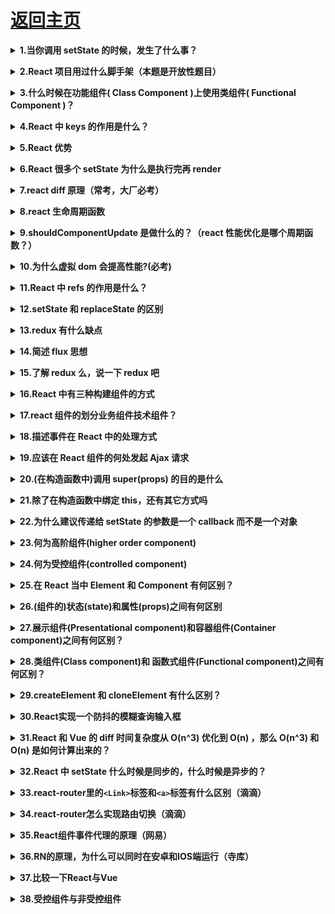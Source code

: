 # [返回主页](https://github.com/yisainan/web-interview/blob/master/README.md)

<b><details><summary>1.当你调用 setState 的时候，发生了什么事？</summary></b>

答案：将传递给 setState 的对象合并到组件的当前状态，这将启动一个和解的过程，构建一个新的 react 元素树，与上一个元素树进行对比（ diff ），从而进行最小化的重渲染。

[参与互动](https://github.com/yisainan/web-interview/issues/496)

</details>

<b><details><summary>2.React 项目用过什么脚手架（本题是开放性题目）</summary></b>

答案：creat-react-app Yeoman 等

[参与互动](https://github.com/yisainan/web-interview/issues/497)

</details>
    
<b><details><summary>3.什么时候在功能组件( Class Component )上使用类组件( Functional Component )？</summary></b>

答案：如果您的组件具有状态( state ) 或 生命周期方法，请使用 Class 组件。否则，使用功能组件

[参与互动](https://github.com/yisainan/web-interview/issues/498)

</details>

<b><details><summary>4.React 中 keys 的作用是什么？</summary></b>

答案：Keys 是 React 用于追踪哪些列表中元素被修改、被添加或者被移除的辅助标识。

```js
render () {
  return (
    <ul>
      {this.state.todoItems.map(({item, key}) => {
        return <li key={key}>{item}</li>
      })}
    </ul>
  )
}
```

在开发过程中，我们需要保证某个元素的 key 在其同级元素中具有唯一性。在 React Diff 算法中 React 会借助元素的 Key 值来判断该元素是新近创建的还是被移动而来的元素，从而减少不必要的元素重渲染。此外，React 还需要借助 Key 值来判断元素与本地状态的关联关系，因此我们绝不可忽视转换函数中 Key 的重要性。

[参与互动](https://github.com/yisainan/web-interview/issues/499)

</details>

<b><details><summary>5.React 优势</summary></b>

答案：

1、React 速度很快：它并不直接对 DOM 进行操作，引入了一个叫做虚拟 DOM 的概念，安插在 javascript 逻辑和实际的 DOM 之间，性能好。

2、跨浏览器兼容：虚拟 DOM 帮助我们解决了跨浏览器问题，它为我们提供了标准化的 API，甚至在 IE8 中都是没问题的。

3、一切都是 component：代码更加模块化，重用代码更容易，可维护性高。

4、单向数据流：Flux 是一个用于在 JavaScript 应用中创建单向数据层的架构，它随着 React 视图库的开发而被 Facebook 概念化。

5、同构、纯粹的 javascript：因为搜索引擎的爬虫程序依赖的是服务端响应而不是 JavaScript 的执行，预渲染你的应用有助于搜索引擎优化。

6、兼容性好：比如使用 RequireJS 来加载和打包，而 Browserify 和 Webpack 适用于构建大型应用。它们使得那些艰难的任务不再让人望而生畏。

[参与互动](https://github.com/yisainan/web-interview/issues/500)

</details>

<b><details><summary>6.React 很多个 setState 为什么是执行完再 render</summary></b>

答案：react为了提高整体的渲染性能，会将一次渲染周期中的state进行合并，在这个渲染周期中你对所有setState的所有调用都会被合并起来之后，再一次性的渲染，这样可以避免频繁的调用setState导致频繁的操作dom，提高渲染性能。具体的实现方面，可以简单的理解为react中存在一个状态变量isBatchingUpdates，当处于渲染周期开始时，这个变量会被设置成true，渲染周期结束时，会被设置成false，react会根据这个状态变量，当出在渲染周期中时，仅仅只是将当前的改变缓存起来，等到渲染周期结束时，再一次性的全部render。

[参与互动](https://github.com/yisainan/web-interview/issues/501)

</details>

<b><details><summary>7.react diff 原理（常考，大厂必考）</summary></b>

答案：把树形结构按照层级分解，只比较同级元素。

给列表结构的每个单元添加唯一的 key 属性，方便比较。

React 只会匹配相同 class 的 component（这里面的 class 指的是组件的名字）
合并操作，调用 component 的 setState 方法的时候, React 将其标记为 dirty.到每一个事件循环结束, React 检查所有标记 dirty 的 component 重新绘制.

选择性子树渲染。开发人员可以重写 shouldComponentUpdate 提高 diff 的性能。

[参与互动](https://github.com/yisainan/web-interview/issues/502)

</details>

<b><details><summary>8.react 生命周期函数</summary></b>

答案：

- 初始化阶段：
  - getDefaultProps:获取实例的默认属性
  - getInitialState:获取实例的初始化状态
  - componentWillMount：组件即将被装载、渲染到页面上
  - render:组件在这里生成虚拟的 DOM 节点
  - componentDidMount:组件真正在被装载之后
- 运行中阶段：
  - componentWillReceiveProps:组件将要接收到属性的时候调用
  - shouldComponentUpdate:组件接受到新属性或者新状态的时候（可以返回 false，接收数据后不更新，阻止 render 调用，后面的函数不会被继续执行了）
  - componentWillUpdate:组件即将更新不能修改属性和状态
  - render:组件重新描绘
  - componentDidUpdate:组件已经更新
- 销毁阶段：
  - componentWillUnmount:组件即将销毁

解析：有三大阶段，每阶段的细分 5-5-1

[参与互动](https://github.com/yisainan/web-interview/issues/503)

</details>

<b><details><summary>9.shouldComponentUpdate 是做什么的？（react 性能优化是哪个周期函数？）</summary></b>

答案：

shouldComponentUpdate 这个方法用来判断是否需要调用 render 方法重新描绘 dom。因为 dom 的描绘非常消耗性能，如果我们能在 shouldComponentUpdate 方法中能够写出更优化的 dom diff 算法，可以极大的提高性能。

[参与互动](https://github.com/yisainan/web-interview/issues/504)

</details>

<b><details><summary>10.为什么虚拟 dom 会提高性能?(必考)</summary></b>

答案：

虚拟 dom 相当于在 js 和真实 dom 中间加了一个缓存，利用 dom diff 算法避免了没有必要的 dom 操作，从而提高性能。

用 JavaScript 对象结构表示 DOM 树的结构；然后用这个树构建一个真正的 DOM 树，插到文档当中当状态变更的时候，重新构造一棵新的对象树。然后用新的树和旧的树进行比较，记录两棵树差异把 2 所记录的差异应用到步骤 1 所构建的真正的 DOM 树上，视图就更新了。

[参与互动](https://github.com/yisainan/web-interview/issues/505)

</details>

<b><details><summary>11.React 中 refs 的作用是什么？</summary></b>

答案：

Refs 是 React 提供给我们的安全访问 DOM 元素或者某个组件实例的句柄。我们可以为元素添加 ref 属性然后在回调函数中接受该元素在 DOM 树中的句柄，该值会作为回调函数的第一个参数返回：

```js
class CustomForm extends Component {
  handleSubmit = () => {
    console.log("Input Value: ", this.input.value);
  };
  render() {
    return (
      <form onSubmit={this.handleSubmit}>
        <input type="text" ref={input => (this.input = input)} />
        <button type="submit">Submit</button>
      </form>
    );
  }
}
```

上述代码中的 input 域包含了一个 ref 属性，该属性声明的回调函数会接收 input 对应的 DOM 元素，我们将其绑定到 this 指针以便在其他的类函数中使用。另外值得一提的是，refs 并不是类组件的专属，函数式组件同样能够利用闭包暂存其值：

```js
function CustomForm({ handleSubmit }) {
  let inputElement;
  return (
    <form onSubmit={() => handleSubmit(inputElement.value)}>
      <input type="text" ref={input => (inputElement = input)} />
      <button type="submit">Submit</button>
    </form>
  );
}
```

[参与互动](https://github.com/yisainan/web-interview/issues/506)

</details>

<b><details><summary>12.setState 和 replaceState 的区别</summary></b>

答案：

setState 是修改其中的部分状态，相当于 Object.assign，只是覆盖，不会减少原来的状态

replaceState 是完全替换原来的状态，相当于赋值，将原来的 state 替换为另一个对象，如果新状态属性减少，那么 state 中就没有这个状态了

[参与互动](https://github.com/yisainan/web-interview/issues/507)

</details>

<b><details><summary>13.redux 有什么缺点</summary></b>

答案：

- 一个组件所需要的数据，必须由父组件传过来，而不能像 flux 中直接从 store 取。
- 当一个组件相关数据更新时，即使父组件不需要用到这个组件，父组件还是会重新 render，可能会有效率影响，或者需要写复杂的 shouldComponentUpdate 进行判断。

[参与互动](https://github.com/yisainan/web-interview/issues/508)

</details>

<b><details><summary>14.简述 flux 思想</summary></b>

答案：Flux 的最大特点，就是数据的"单向流动"。

1. 用户访问 View
2. View 发出用户的 Action
3. Dispatcher 收到 Action，要求 Store 进行相应的更新
4. Store 更新后，发出一个"change"事件
5. View 收到"change"事件后，更新页面

[参与互动](https://github.com/yisainan/web-interview/issues/509)

</details>

<b><details><summary>15.了解 redux 么，说一下 redux 吧</summary></b>

答案：

- redux 是一个应用数据流框架，主要是解决了组件间状态共享的问题，原理是集中式管理，主要有三个核心方法，action，store，reducer，工作流程是 view 调用 store 的 dispatch 接收 action 传入 store，reducer 进行 state 操作，view 通过 store 提供的 getState 获取最新的数据，flux 也是用来进行数据操作的，有四个组成部分 action，dispatch，view，store，工作流程是 view 发出一个 action，派发器接收 action，让 store 进行数据更新，更新完成以后 store 发出 change，view 接受 change 更新视图。Redux 和 Flux 很像。主要区别在于 Flux 有多个可以改变应用状态的 store，在 Flux 中 dispatcher 被用来传递数据到注册的回调事件，但是在 redux 中只能定义一个可更新状态的 store，redux 把 store 和 Dispatcher 合并,结构更加简单清晰
- 新增 state,对状态的管理更加明确，通过 redux，流程更加规范了，减少手动编码量，提高了编码效率，同时缺点时当数据更新时有时候组件不需要，但是也要重新绘制，有些影响效率。一般情况下，我们在构建多交互，多数据流的复杂项目应用时才会使用它们

[参与互动](https://github.com/yisainan/web-interview/issues/510)

</details>

<b><details><summary>16.React 中有三种构建组件的方式</summary></b>

答案：React.createClass()、ES6 class 和无状态函数。

[参与互动](https://github.com/yisainan/web-interview/issues/511)

</details>

<b><details><summary>17.react 组件的划分业务组件技术组件？</summary></b>

答案：

- 根据组件的职责通常把组件分为 UI 组件和容器组件。
- UI 组件负责 UI 的呈现，容器组件负责管理数据和逻辑。
- 两者通过 React-Redux 提供 connect 方法联系起来。

[参与互动](https://github.com/yisainan/web-interview/issues/512)

</details>

<b><details><summary>18.描述事件在 React 中的处理方式</summary></b>

答案：

为了解决跨浏览器兼容性问题，您的 React 中的事件处理程序将传递 SyntheticEvent 的实例，它是 React 的浏览器本机事件的跨浏览器包装器。

这些 SyntheticEvent 与您习惯的原生事件具有相同的接口，除了它们在所有浏览器中都兼容。有趣的是，React 实际上并没有将事件附加到子节点本身。React 将使用单个事件监听器监听顶层的所有事件。这对于性能是有好处的，这也意味着在更新 DOM 时，React 不需要担心跟踪事件监听器。

[参与互动](https://github.com/yisainan/web-interview/issues/513)

</details>

<b><details><summary>19.应该在 React 组件的何处发起 Ajax 请求</summary></b>

答案：

在 React 组件中，应该在 componentDidMount 中发起网络请求。这个方法会在组件第一次“挂载”(被添加到 DOM)时执行，在组件的生命周期中仅会执行一次。更重要的是，你不能保证在组件挂载之前 Ajax 请求已经完成，如果是这样，也就意味着你将尝试在一个未挂载的组件上调用 setState，这将不起作用。在 componentDidMount 中发起网络请求将保证这有一个组件可以更新了。

[参与互动](https://github.com/yisainan/web-interview/issues/514)

</details>

<b><details><summary>20.(在构造函数中)调用 super(props) 的目的是什么</summary></b>

答案：

在 super() 被调用之前，子类是不能使用 this 的，在 ES2015 中，子类必须在 constructor 中调用 super()。传递 props 给 super() 的原因则是便于(在子类中)能在 constructor 访问 this.props。

[参与互动](https://github.com/yisainan/web-interview/issues/515)

</details>

<b><details><summary>21.除了在构造函数中绑定 this，还有其它方式吗</summary></b>

答案：

你可以使用属性初始值设定项(property initializers)来正确绑定回调，create-react-app 也是默认支持的。在回调中你可以使用箭头函数，但问题是每次组件渲染时都会创建一个新的回调。

[参与互动](https://github.com/yisainan/web-interview/issues/516)

</details>

<b><details><summary>22.为什么建议传递给 setState 的参数是一个 callback 而不是一个对象</summary></b>

答案：

因为 this.props 和 this.state 的更新可能是异步的，不能依赖它们的值去计算下一个 state。

[参与互动](https://github.com/yisainan/web-interview/issues/517)

</details>

<b><details><summary>23.何为高阶组件(higher order component)</summary></b>

答案：

高阶组件是一个以组件为参数并返回一个新组件的函数。HOC 运行你重用代码、逻辑和引导抽象。最常见的可能是 Redux 的 connect 函数。除了简单分享工具库和简单的组合，HOC 最好的方式是共享 React 组件之间的行为。如果你发现你在不同的地方写了大量代码来做同一件事时，就应该考虑将代码重构为可重用的 HOC。

[参与互动](https://github.com/yisainan/web-interview/issues/518)

</details>

<b><details><summary>24.何为受控组件(controlled component)</summary></b>

答案：

在 HTML 中，类似 `<input>`, `<textarea>` 和 `<select>` 这样的表单元素会维护自身的状态，并基于用户的输入来更新。当用户提交表单时，前面提到的元素的值将随表单一起被发送。但在 React 中会有些不同，包含表单元素的组件将会在 state 中追踪输入的值，并且每次调用回调函数时，如 onChange 会更新 state，重新渲染组件。一个输入表单元素，它的值通过 React 的这种方式来控制，这样的元素就被称为"受控元素"。

[参与互动](https://github.com/yisainan/web-interview/issues/519)

</details>

<b><details><summary>25.在 React 当中 Element 和 Component 有何区别？</summary></b>

答案：

React Element 是描述屏幕上所见内容的数据结构，是对于 UI 的对象表述。典型的 React Element 就是利用 JSX 构建的声明式代码片然后被转化为 createElement 的调用组合。

React Component 是一个函数或一个类，可以接收参数输入，并且返回某个 React Element

[参与互动](https://github.com/yisainan/web-interview/issues/520)

</details>

<b><details><summary>26.(组件的)状态(state)和属性(props)之间有何区别</summary></b>

答案：

- State 是一种数据结构，用于组件挂载时所需数据的默认值。State 可能会随着时间的推移而发生突变，但多数时候是作为用户事件行为的结果。
- Props(properties 的简写)则是组件的配置。props 由父组件传递给子组件，并且就子组件而言，props 是不可变的(immutable)。组件不能改变自身的 props，但是可以把其子组件的 props 放在一起(统一管理)。Props 也不仅仅是数据--回调函数也可以通过 props 传递。

[参与互动](https://github.com/yisainan/web-interview/issues/521)

</details>

<b><details><summary>27.展示组件(Presentational component)和容器组件(Container component)之间有何区别？</summary></b>

答案：

- 展示组件关心组件看起来是什么。展示专门通过 props 接受数据和回调，并且几乎不会有自身的状态，但当展示组件拥有自身的状态时，通常也只关心 UI 状态而不是数据的状态。
- 容器组件则更关心组件是如何运作的。容器组件会为展示组件或者其它容器组件提供数据和行为(behavior)，它们会调用 Flux actions，并将其作为回调提供给展示组件。容器组件经常是有状态的，因为它们是(其它组件的)数据源。

[参与互动](https://github.com/yisainan/web-interview/issues/522)

</details>

<b><details><summary>28.类组件(Class component)和 函数式组件(Functional component)之间有何区别？</summary></b>

答案：

1. 函数式组件比类组件操作简单，只是简单的调取和返回 JSX；而类组件可以使用生命周期函数来操作业务

2. 函数式组件可以理解为静态组件（组件中的内容调取的时候已经固定了，很难再修改），而类组件，可以基于组件内部的状态来动态更新渲染的内容

- 类组件不仅允许你使用更多额外的功能，如组件自身的状态和生命周期钩子，也能使组件直接访问 store 并维持状态
- 当组件仅是接收 props，并将组件自身渲染到页面时，该组件就是一个 '无状态组件(stateless component)'，可以使用一个纯函数来创建这样的组件。这种组件也被称为哑组件(dumb components)或展示组件

[参与互动](https://github.com/yisainan/web-interview/issues/523)

</details>

<b><details><summary>29.createElement 和 cloneElement 有什么区别？</summary></b>

答案：传入的第一个参数不同

React.createElement():JSX 语法就是用 React.createElement()来构建 React 元素的。它接受三个参数，第一个参数可以是一个标签名。如 div、span，或者 React 组件。第二个参数为传入的属性。第三个以及之后的参数，皆作为组件的子组件。

```js
React.createElement(type, [props], [...children]);
```

React.cloneElement()与 React.createElement()相似，不同的是它传入的第一个参数是一个 React 元素，而不是标签名或组件。新添加的属性会并入原有的属性，传入到返回的新元素中，而旧的子元素将被替换。将保留原始元素的键和引用。

```js
React.cloneElement(element, [props], [...children]);
```

[参与互动](https://github.com/yisainan/web-interview/issues/524)

</details>

<b><details><summary>30.React实现一个防抖的模糊查询输入框</summary></b>

答案：[參考](https://blog.csdn.net/cc18868876837/article/details/96303296)

</details>

<b><details><summary>31.React 和 Vue 的 diff 时间复杂度从 O(n^3) 优化到 O(n) ，那么 O(n^3) 和 O(n) 是如何计算出来的？</summary></b>

答案：

</details>

<b><details><summary>32.React 中 setState 什么时候是同步的，什么时候是异步的？</summary></b>

答案：

</details>

<b><details><summary>33.react-router里的`<Link>`标签和`<a>`标签有什么区别（滴滴）</summary></b>

答案：

</details>

<b><details><summary>34.react-router怎么实现路由切换（滴滴）</summary></b>

答案：

</details>

<b><details><summary>35.React组件事件代理的原理（网易）</summary></b>

答案：

</details>

<b><details><summary>36.RN的原理，为什么可以同时在安卓和IOS端运行（寺库）</summary></b>

答案：

</details>

<b><details><summary>37.比较一下React与Vue</summary></b>

答案：
```
相同点
1)	都有组件化开发和Virtual DOM
2)	都支持props进行父子组件间数据通信
3)	都支持数据驱动视图, 不直接操作真实DOM, 更新状态数据界面就自动更新
4)	都支持服务器端渲染
5)	都有支持native的方案,React的React Native,Vue的Weex

不同点
1)	数据绑定: vue实现了数据的双向绑定,react数据流动是单向的
2)	组件写法不一样, React推荐的做法是 JSX , 也就是把HTML和CSS全都写进JavaScript了,即'all in js'; Vue推荐的做法是webpack+vue-loader的单文件组件格式,即html,css,js写在同一个文件
3)	state对象在react应用中不可变的,需要使用setState方法更新状态;在vue中,state对象不是必须的,数据由data属性在vue对象中管理
4)	virtual DOM不一样,vue会跟踪每一个组件的依赖关系,不需要重新渲染整个组件树.而对于React而言,每当应用的状态被改变时,全部组件都会重新渲染,所以react中会需要shouldComponentUpdate这个生命周期函数方法来进行控制
5)	React严格上只针对MVC的view层,Vue则是MVVM模式
```

</details>

<b><details><summary>38.受控组件与非受控组件</summary></b>

答案：

* 受控: 表单元素状态由使用者维护
* 非受控: 表单元素状态DOM 自身维护

1. 受控组件

在HTML中，标签<input>、<textarea>、<select>的值的改变通常是根据用户输入进行更新。在React中，可变状态通常保存在组件的状态属性中，并且只能使用 setState() 更新，而呈现表单的React组件也控制着在后续用户输入时该表单中发生的情况，以这种由React控制的输入表单元素而改变其值的方式，称为：“受控组件”。

2. 不受控组件

表单数据由DOM本身处理。即不受setState()的控制，与传统的HTML表单输入相似，input输入值即显示最新值（使用 ref 从DOM获取表单值）

</details>

<b><details><summary></summary></b>

答案：

</details>

<b><details><summary></summary></b>

答案：

</details>

<b><details><summary></summary></b>

答案：

</details>

<b><details><summary></summary></b>

答案：

</details>
